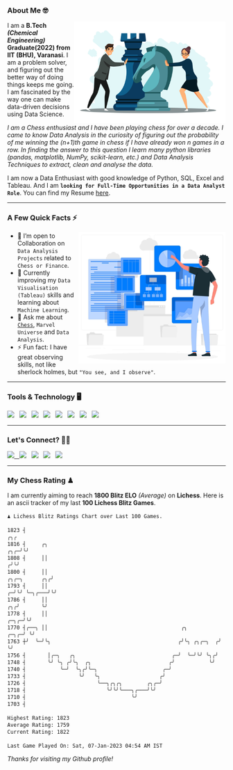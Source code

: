 ### About Me 🤓
<img align="right" alt="Coding" width="350" src="https://github.com/Laxman-Lakhan/Laxman-Lakhan/blob/master/Assets/Chess_Vector.jpg">   

I am a **B.Tech** _**(Chemical Engineering)**_ **Graduate(2022) from IIT (BHU), Varanasi**. I am a problem solver, and figuring out the better way of doing things keeps me going. I am fascinated by the way one can make data-driven decisions using Data Science. 

_I am a Chess enthusiast and I have been playing chess for over a decade. I came to know Data Analysis in the curiosity of figuring out the probability of me winning the (n+1)th game in chess if I have already won n games in a row. In finding the answer to this question I learn many python libraries (pandas, matplotlib, NumPy, scikit-learn, etc.) and Data Analysis Techniques to extract, clean and analyse the data._

I am now a Data Enthusiast with good knowledge of Python, SQL, Excel and Tableau. And I am **`looking for Full-Time Opportunities in a Data Analyst Role`**. You can find my Resume
 [here](https://drive.google.com/file/d/1UIOoogRLj5eGQFQBkuvMmTISZVdl2Ok7/view?usp=sharing).


---

### A Few Quick Facts ⚡️
<img align="right" alt="Coding" width="340" src="https://github.com/Laxman-Lakhan/Laxman-Lakhan/blob/master/Assets/Data_Vector.jpg">   

- 🤝 I’m open to Collaboration on `Data Analysis Projects` related to `Chess or Finance`.
- 📖 Currently improving my `Data Visualisation (Tableau)` skills and learning about `Machine Learning`.
- 💬 Ask me about [`Chess`](https://lichess.org/@/YourKingIsInDanger), `Marvel Universe` and `Data Analysis`.
- ⚡️ Fun fact: I have great observing skills, not like sherlock holmes, but `"You see, and I observe"`.

---
### Tools & Technology 🖥

<img src="https://img.shields.io/badge/Python-white?logo=Python&logoColor=ColorName&style=ShieldStyle" /> &nbsp;
<img src="https://img.shields.io/badge/MySQL-white?logo=MySQL&logoColor=ColorName&style=ShieldStyle" /> &nbsp;
<img src="https://img.shields.io/badge/Tableau-white?logo=Tableau&logoColor=ColorName&style=ShieldStyle" /> &nbsp;
<img src="https://img.shields.io/badge/Excel-white?logo=Microsoft+Excel&logoColor=196F3D&style=ShieldStyle" /> &nbsp;
<img src="https://img.shields.io/badge/Jupyter-white?logo=Jupyter&logoColor=ColorName&style=ShieldStyle" /> &nbsp;
<img src="https://img.shields.io/badge/pandas-white?logo=Pandas&logoColor=000080&style=ShieldStyle" /> &nbsp;
<img src="https://img.shields.io/badge/numpy-white?logo=Numpy&logoColor=85C1E9&style=ShieldStyle" /> &nbsp;
<img src="https://img.shields.io/badge/scikit learn-white?logo=Scikit+Learn&logoColor=ColorName&style=ShieldStyle" /> &nbsp;



---

### Let's Connect? 🫳🏻

<a href="mailto:laxmansingh.lakhan@gmail.com"> <img src="https://img.icons8.com/fluent/48/000000/gmail.png" width="3.5%"/> &nbsp;
[<img src="https://img.icons8.com/color/48/000000/linkedin.png" width="3.5%"/>](https://www.linkedin.com/in/laxman-lakhan/)  &nbsp;
[<img src="https://img.icons8.com/fluent/48/000000/facebook-new.png" width="3.5%"/>](https://www.facebook.com/s.laxmanlakhan/)  &nbsp;
[<img src="https://img.icons8.com/fluent/48/000000/instagram-new.png" width="3.5%"/>](https://www.instagram.com/laxman.lakhan/)  &nbsp;
[<img src="https://img.icons8.com/color/48/000000/twitter.png" width="3.5%"/>](https://twitter.com/laxman__lakhan)  &nbsp;

 ---
  
### My Chess Rating ♟
  
I am currently aiming to reach **1800 Blitz ELO** *(Average)* on **Lichess**. Here is an ascii tracker of my last **100 Lichess Blitz Games**.

  ```
  ♟︎ 𝙻𝚒𝚌𝚑𝚎𝚜𝚜 𝙱𝚕𝚒𝚝𝚣 𝚁𝚊𝚝𝚒𝚗𝚐𝚜 𝙲𝚑𝚊𝚛𝚝 𝚘𝚟𝚎𝚛 𝙻𝚊𝚜𝚝 𝟷00 𝙶𝚊𝚖𝚎𝚜.
  
1823 ┤                                                                                                ╭╮╭
1816 ┤     ╭╮                                                                                     ╭╮╭─╯╰╯
1808 ┤     ││                                                                                    ╭╯╰╯
1800 ┤     ││                                                                      ╭╮╭─╮      ╭╮╭╯
1793 ┤     ││                                                                    ╭─╯╰╯ ╰─╮╭───╯╰╯
1786 ┤     ││                                                                 ╭╮╭╯       ╰╯
1778 ┤     ││                                                            ╭─╮╭─╯╰╯
1770 ┤╭──╮ ││                                           ╭╮          ╭─╮╭─╯ ╰╯
1763 ┼╯  ╰─╯╰╮                                         ╭╯╰╮ ╭╮╭─╮  ╭╯ ╰╯
1756 ┤       │╭─╮   ╭╮                               ╭─╯  ╰─╯╰╯ ╰╮╭╯
1748 ┤       ╰╯ ╰╮ ╭╯╰╮  ╭╮                         ╭╯           ╰╯
1740 ┤           ╰─╯  ╰╮╭╯╰─╮                     ╭─╯
1733 ┤                 ╰╯   ╰╮                   ╭╯
1726 ┤                       ╰──╮╭╮╭╮        ╭╮╭─╯
1718 ┤                          ╰╯╰╯╰───╮╭───╯╰╯
1710 ┤                                  ╰╯
1703 ┤ 

Highest Rating: 1823
Average Rating: 1759
Current Rating: 1822 

Last Game Played On: Sat, 07-Jan-2023 04:54 AM IST
  ```
  
  
*Thanks for visiting my Github profile!*
